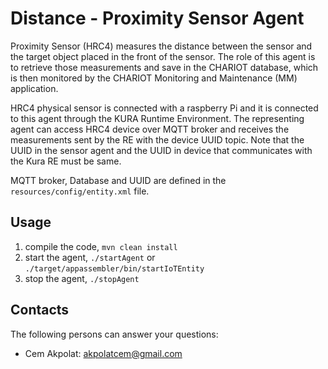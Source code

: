 # Distance - Proximity Sensor Agent

Proximity Sensor (HRC4) measures the distance between the sensor and the target object placed in the front of the sensor. 
The role of this agent is to retrieve those measurements and save in the CHARIOT database, which is then monitored by the 
CHARIOT Monitoring and Maintenance (MM) application.

HRC4 physical sensor is connected with a raspberry Pi and it is connected to this agent through the KURA Runtime Environment.
The representing agent can access HRC4 device over MQTT broker and receives the measurements sent by the RE with the device UUID topic. 
Note that the UUID in the sensor agent and the UUID in device that communicates with the Kura RE must be same.

MQTT broker, Database and UUID are defined in the `resources/config/entity.xml` file.


## Usage
1. compile the code, `mvn clean install`
2. start the agent, `./startAgent` or `./target/appassembler/bin/startIoTEntity`
3. stop the agent, `./stopAgent`  

## Contacts

The following persons can answer your questions: 

- Cem Akpolat: [akpolatcem@gmail.com](mailto://akpolatcem@gmail.com)